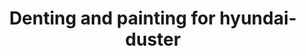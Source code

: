---
title: "Denting and painting for hyundai-duster"
servicedOn: "Nov 04 2023"
brand: "renaults"
model: "duster"
color: "white" 
heroImage:
    url: "/img/services/renault-duster.png"
    alt: "renault-duster"
---